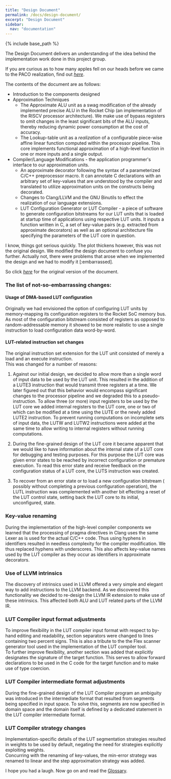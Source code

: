```yaml
---
title: "Design Document"
permalink: /docs/design-document/
excerpt: "Design Document"
sidebar:
  nav: "documentation"
---
```


{% include base_path %}

The Design Document delivers an understanding of the idea behind the implementation work done in this project
group.   

If you are curious as to how many apples fell on our heads before we came to the PACO realization, find out *[here](/paco-cpu/docs/design-doc.pdf)*.

The contents of the document are as follows:

- Introduction to the components designed
- Approximation Techniques
  - The Approximate ALU unit as a swag modification of the already implemented precise ALU in the Rocket Chip (an implementation of the RISCV processor architecture). We make use of bypass registers to omit changes in the least
significant bits of the ALU inputs, thereby reducing dynamic power consumption at the cost of accuracy.
  - The Lookup-table unit as a *realization* of a configurable piece-wise affine linear function computed within the processor pipeline. This core implements functional approximation of a high-level function in one or more inputs and
a single output.
- Compiler/Language Modifications - the application programmer's interface to our approximation units. 
  - An approximate decorator following the syntax of a parameterized C/C++ preprocessor macro. It can annotate C declarations with an arbitrary set of key-values that are understood by the compiler and 
translated to utilize approximation units on the constructs being decorated.   
  - Changes to Clang/LLVM and the GNU Binutils to effect the realization of our language extensions.   
  - LUT Configuration Generator or LUT Compiler - a piece of software to generate configuration 
bitstreams for our LUT units that is loaded at startup time of applications using respective LUT units. It inputs a function written in C, a set of key-value pairs (e.g. extracted from approximate decorators) as well as
an optional architecture file specifying the parameters of the LUT core in question.
  
I know, things got serious quickly. The plot thickens however, this was not the original design. We modified the design document to confuse you further. Actually not, there were problems that arose when we implemented the design and we had to modify it [:embarrassed].

So click *[here](/paco-cpu/docs/design-doc-pre.pdf)* for the original version of the document.

### The list of not-so-embarrassing changes:

#### Usage of DMA-based LUT configuration
Originally we had envisioned the option of configuring LUT units by 
memory-mapping its configuration registers to the Rocket SoC memory bus.   
As most of the configuration bitstream consisted of registers as opposed to
random-addressable memory it showed to be more realistic to use a single 
instruction to load configuration data word-by-word.

#### LUT-related instruction set changes
The original instruction set extension for the LUT unit consisted of merely
a load and an execute instruction.   
This was changed for a number of reasons:

1. Against our initial design, we decided to allow more than a single word
of input data to be used by the LUT unit. This resulted in the addition of a
LUTE3 instruction that would transmit three registers at a time. We later
figured out that this behavior would encompass significant changes to the 
processor pipeline and we degraded this to a pseudo-instruction. To allow
three (or more) input registers to be used by the LUT core we added internal
registers to the LUT core, one or two of which can be modified at a time using
the LUTE or the newly added LUTE2 instruction. To prevent running computations
on incomplete sets of input data, the LUTW and LUTW2 instructions were added
at the same time to allow writing to internal registers without running 
computations.

2. During the fine-grained design of the LUT core it became apparent that we
would like to have information about the internal state of a LUT core for
debugging and testing purposes. For this purpose the LUT core was given error
states to be reached by incorrect configuration or premature execution. To
read this error state and receive feedback on the configuration status of a
LUT core, the LUTS instruction was created.

3. To recover from an error state or to load a new configuration bitstream (
possibly without completing a previous configuration operation), the LUTL
instruction was complemented with another bit effecting a reset of the LUT
control state, setting back the LUT core to its initial, unconfigured, state.

### Key-value renaming
During the implementation of the high-level compiler components we learned that
the processing of pragma directives in Clang uses the same Lexer as is used
for the actual C/C++ code. Thus using hyphens in identifiers resulted in
needless complexity for the compiler modification. We thus replaced hyphens
with underscores. This also affects key-value names used by the LUT compiler
as they occur as identifiers in approximate decorators.

### Use of LLVM intrinsics
The discovery of intrinsics used in LLVM offered a very simple and elegant way
to add instructions to the LLVM backend. As we discovered this functionality
we decided to re-design the LLVM IR extension to make use of these intrinsics.
This affected both ALU and LUT related parts of the LLVM IR.

### LUT Compiler input format adjustments
To improve flexibility in the LUT compiler input format with respect to by-hand
editing and readability, section separators were changed to lines containing
two percent signs. This is also a tribute to the the Flex scanner generator
tool used in the implementation of the LUT compiler tool.   
To further improve flexibility, another section was added that explicitly
designates the signature of the target function. This serves to allow forward
declarations to be used in the C code for the target function and to make use
of type coercion.

### LUT Compiler intermediate format adjustments
During the fine-grained design of the LUT Compiler program an ambiguity was
introduced in the intermediate format that resulted from segments being 
specified in input space. To solve this, segments are now specified in domain
space and the domain itself is defined by a dedicated statement in the
LUT compiler intermediate format.

### LUT Compiler strategy changes
Implementation-specific details of the LUT segmentation strategies resulted in
weights to be used by default, negating the need for strategies explicitly
exploiting weights.   
Concurring with the renaming of key-values, the min-error strategy was renamed
to linear and the step approximation strategy was added.

I hope you had a laugh. Now go on and read the [Glossary](). 
